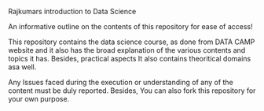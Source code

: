 Rajkumars introduction to Data Science

An informative outline on the contents of this repository for ease of access!

This repository contains the data science course, as done from DATA CAMP website and it also has the broad explanation of the various contents and topics it has. Besides, practical aspects
It also contains theoritical domains asa well.

Any Issues faced during the execution or understanding of any of the content must be duly reported.
Besides, You can also fork this repository for your own purpose.
